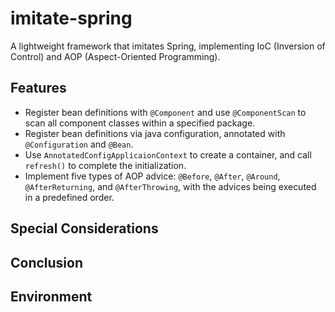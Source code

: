 # imitate-spring

A lightweight framework that imitates Spring, implementing IoC (Inversion of Control) and AOP (Aspect-Oriented Programming).

## Features

+ Register bean definitions with `@Component` and use `@ComponentScan` to scan all component classes within a specified package.
+ Register bean definitions via java configuration, annotated with `@Configuration` and `@Bean`.
+ Use `AnnotatedConfigApplicaionContext` to create a container, and call `refresh()` to complete the initialization.
+ Implement five types of AOP advice: `@Before`, `@After`, `@Around`, `@AfterReturning`, and `@AfterThrowing`, with the advices being executed in a predefined order.

## Special Considerations


## Conclusion


## Environment

